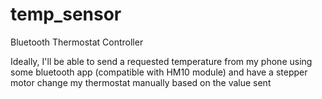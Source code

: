 # temp_sensor
Bluetooth Thermostat Controller

Ideally, I'll be able to send a requested temperature from my phone using some bluetooth app (compatible with HM10 module)
and have a stepper motor change my thermostat manually based on the value sent
